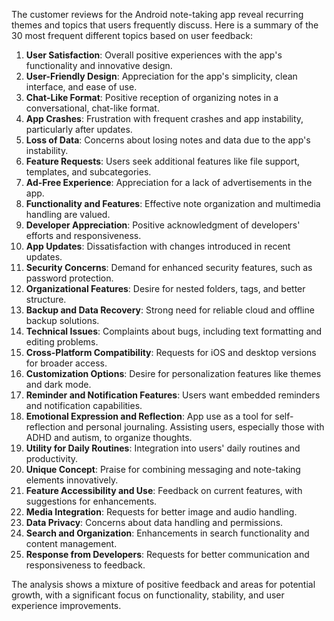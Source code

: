 The customer reviews for the Android note-taking app reveal recurring themes and topics that users frequently discuss. Here is a summary of the 30 most frequent different topics based on user feedback:

1. **User Satisfaction**: Overall positive experiences with the app's functionality and innovative design.
2. **User-Friendly Design**: Appreciation for the app's simplicity, clean interface, and ease of use.
3. **Chat-Like Format**: Positive reception of organizing notes in a conversational, chat-like format.
4. **App Crashes**: Frustration with frequent crashes and app instability, particularly after updates.
5. **Loss of Data**: Concerns about losing notes and data due to the app's instability.
6. **Feature Requests**: Users seek additional features like file support, templates, and subcategories.
7. **Ad-Free Experience**: Appreciation for a lack of advertisements in the app.
8. **Functionality and Features**: Effective note organization and multimedia handling are valued.
9. **Developer Appreciation**: Positive acknowledgment of developers' efforts and responsiveness.
12. **App Updates**: Dissatisfaction with changes introduced in recent updates.
13. **Security Concerns**: Demand for enhanced security features, such as password protection.
14. **Organizational Features**: Desire for nested folders, tags, and better structure.
15. **Backup and Data Recovery**: Strong need for reliable cloud and offline backup solutions.
16. **Technical Issues**: Complaints about bugs, including text formatting and editing problems.
17. **Cross-Platform Compatibility**: Requests for iOS and desktop versions for broader access.
18. **Customization Options**: Desire for personalization features like themes and dark mode.
19. **Reminder and Notification Features**: Users want embedded reminders and notification capabilities.
22. **Emotional Expression and Reflection**: App use as a tool for self-reflection and personal journaling. Assisting users, especially those with ADHD and autism, to organize thoughts.
24. **Utility for Daily Routines**: Integration into users' daily routines and productivity.
25. **Unique Concept**: Praise for combining messaging and note-taking elements innovatively.
26. **Feature Accessibility and Use**: Feedback on current features, with suggestions for enhancements.
27. **Media Integration**: Requests for better image and audio handling.
28. **Data Privacy**: Concerns about data handling and permissions.
29. **Search and Organization**: Enhancements in search functionality and content management.
30. **Response from Developers**: Requests for better communication and responsiveness to feedback.

The analysis shows a mixture of positive feedback and areas for potential growth, with a significant focus on functionality, stability, and user experience improvements.